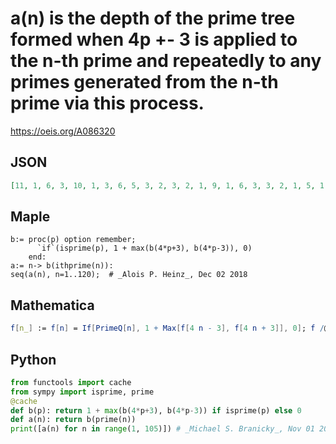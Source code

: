 # a\(n\) is the depth of the prime tree formed when 4p \+\- 3 is applied to the n\-th prime and repeatedly to any primes generated from the n\-th prime via this process\.
https://oeis.org/A086320
## JSON
```JSON
[11, 1, 6, 3, 10, 1, 3, 6, 5, 3, 2, 3, 2, 1, 9, 1, 6, 3, 3, 2, 1, 5, 1, 4, 1, 3, 2, 3, 4, 2, 1, 3, 1, 1, 3, 2, 3, 1, 1, 1, 5, 2, 8, 3, 1, 1, 1, 1, 2, 3, 5, 2, 2, 1, 3, 2, 1, 2, 1, 1, 4, 1, 2, 1, 4, 1, 5, 1, 1, 2, 3, 2, 3, 3, 1, 1, 2, 1, 2, 1, 1, 1, 2, 1, 3, 1, 1, 4, 2, 1, 5, 4, 2, 1, 3, 1, 2, 2, 6, 4, 1, 1, 1, 2]
```
## Maple
```Maple
b:= proc(p) option remember;
      `if`(isprime(p), 1 + max(b(4*p+3), b(4*p-3)), 0)
    end:
a:= n-> b(ithprime(n)):
seq(a(n), n=1..120);  # _Alois P. Heinz_, Dec 02 2018
```
## Mathematica
```Mathematica
f[n_] := f[n] = If[PrimeQ[n], 1 + Max[f[4 n - 3], f[4 n + 3]], 0]; f /@ Prime@Range@100 (* _Amiram Eldar_, Dec 02 2018 *)
```
## Python
```Python
from functools import cache
from sympy import isprime, prime
@cache
def b(p): return 1 + max(b(4*p+3), b(4*p-3)) if isprime(p) else 0
def a(n): return b(prime(n))
print([a(n) for n in range(1, 105)]) # _Michael S. Branicky_, Nov 01 2021 after _Alois P. Heinz_
```
